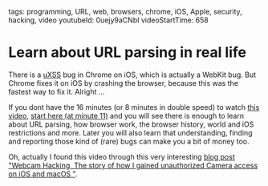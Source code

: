 tags: programming, URL, web, browsers, chrome, iOS, Apple, security, hacking, video
youtubeId: 0uejy9aCNbI
videoStartTime: 658

# Learn about URL parsing in real life

There is a [uXSS][4] bug in Chrome on iOS, which is actually a WebKit bug. But Chrome fixes it on iOS by crashing the browser,
because this was the fastest way to fix it. Alright ...

If you dont have the 16 minutes (or 8 minutes in double speed) to watch [this video][2], [start here (at minute 11)][1] and you will see there is
enough to learn about URL parsing, how browser work, the browser history, world and iOS restrictions and more. Later you will also learn that understanding, finding and reporting those kind of (rare) bugs can make you a bit of money too.

Oh, actually I found this video through this very interesting [blog post "Webcam Hacking, The story of how I gained unauthorized 
Camera access on iOS and macOS "][3].

[1]: https://youtu.be/0uejy9aCNbI?t=658
[2]: https://www.youtube.com/watch?v=0uejy9aCNbI
[3]: https://www.ryanpickren.com/webcam-hacking
[4]: https://en.wikipedia.org/wiki/Cross-site_scripting#Related_vulnerabilities
